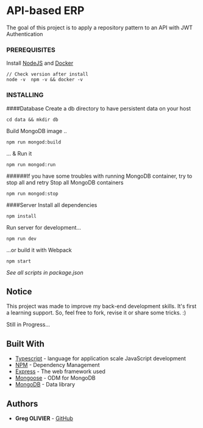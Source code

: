 # API-based ERP

The goal of this project is to apply a repository pattern to an API with JWT Authentication

### PREREQUISITES

Install [NodeJS](https://nodejs.org/en/) and [Docker](https://docs.docker.com/install/#nightly-builds)


```
// Check version after install
node -v  npm -v && docker -v

```

### INSTALLING
####Database
Create a db directory to have persistent data on your host
```
cd data && mkdir db
```

Build MongoDB image ..
```
npm run mongod:build
```

... & Run it
```
npm run mongod:run
```

######If you have some troubles with running MongoDB container, try to stop all and retry
Stop all MongoDB containers
```
npm run mongod:stop
```


####Server
Install all dependencies
```
npm install
```
Run server for development...
```
npm run dev
```
...or build it with Webpack
```
npm start
```

*See all scripts in package.json*


## Notice

This project was made to improve my back-end development skills.
It's first a learning support.
So, feel free to fork, revise it or share some tricks. :)

Still in Progress...


## Built With

* [Typescript](https://www.typescriptlang.org/docs/home.html) - language for application scale JavaScript development
* [NPM](https://www.npmjs.com/) - Dependency Management
* [Express](http://expressjs.com/fr/starter/installing.html) - The web framework used
* [Mongoose](http://mongoosejs.com/docs/) - ODM for MongoDB
* [MongoDB](https://docs.mongodb.com/) - Data library


## Authors

* **Greg OLIVIER** - [GitHub](https://github.com/greg-olivier)
